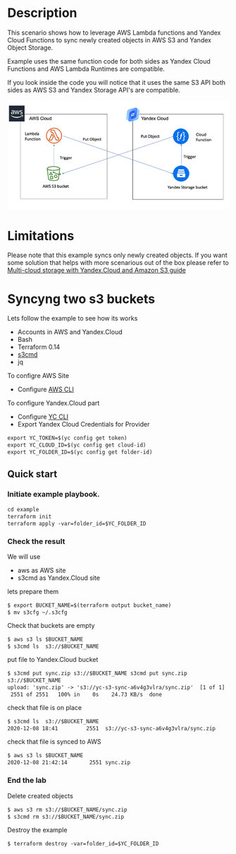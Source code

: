 # Description

This scenario shows how to leverage AWS Lambda functions and Yandex Cloud Functions to sync newly created objects in AWS S3 and Yandex Object Storage.

Example uses the same function code for both sides as Yandex Cloud Functions and AWS Lambda Runtimes are compatible.

If you look inside the code you will notice that it uses the same S3 API both sides as AWS S3 and Yandex Storage API's are compatible.



![Replication Diagram](Diagram.png "Replication Diagram")

# Limitations

Please note that this example syncs only newly created objects. If you want some solution that helps with more scenarious out of the box please refer to <a href="../Multi-cloud storage with Yandex.Cloud and Amazon S3/README.md">Multi-cloud storage with Yandex.Cloud and Amazon S3 guide</a>


# Syncyng two s3 buckets

Lets follow the example to see how its works


- Accounts in AWS and Yandex.Cloud
- Bash
- Terraform 0.14
- [s3cmd](https://s3tools.org/download)
- jq

To configre AWS Site
- Configure [AWS CLI](https://docs.aws.amazon.com/cli/latest/userguide/cli-chap-configure.html)


To configure Yandex.Cloud part
- Configure  [YC CLI](https://cloud.yandex.com/docs/cli/quickstart) 
- Export Yandex Cloud Credentials for Provider

```
export YC_TOKEN=$(yc config get token)
export YC_CLOUD_ID=$(yc config get cloud-id)
export YC_FOLDER_ID=$(yc config get folder-id)
```


## Quick start

### Initiate example playbook.  



```
cd example
terraform init
terraform apply -var=folder_id=$YC_FOLDER_ID

```



### Check the result

We will use 
- aws  as AWS site
- s3cmd as Yandex.Cloud site

lets prepare them

```
$ export BUCKET_NAME=$(terraform output bucket_name)
$ mv s3cfg ~/.s3cfg
```

Check that buckets are empty
```
$ aws s3 ls $BUCKET_NAME
$ s3cmd ls  s3://$BUCKET_NAME
```

put file to Yandex.Cloud bucket 

```
$ s3cmd put sync.zip s3://$BUCKET_NAME s3cmd put sync.zip s3://$BUCKET_NAME
upload: 'sync.zip' -> 's3://yc-s3-sync-a6v4g3vlra/sync.zip'  [1 of 1]
 2551 of 2551   100% in    0s    24.73 KB/s  done
```

check that file is on place

```
$ s3cmd ls  s3://$BUCKET_NAME
2020-12-08 18:41         2551  s3://yc-s3-sync-a6v4g3vlra/sync.zip
```

check that file is synced to AWS

```
$ aws s3 ls $BUCKET_NAME
2020-12-08 21:42:14       2551 sync.zip

```

### End the lab

Delete created objects

```
$ aws s3 rm s3://$BUCKET_NAME/sync.zip
$ s3cmd rm s3://$BUCKET_NAME/sync.zip
```
Destroy the example
```
$ terraform destroy -var=folder_id=$YC_FOLDER_ID
```


